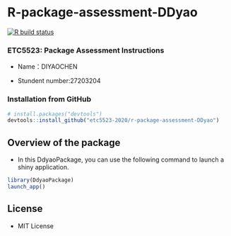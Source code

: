 # R-package-assessment-DDyao

<!-- badges: start -->

[![R build
status](https://github.com/etc5523-2020/r-package-assessment-DDyao/workflows/R-CMD-check/badge.svg)](https://github.com/etc5523-2020/r-package-assessment-DDyao/actions)
<!-- badges: end -->

### ETC5523: Package Assessment Instructions

- Name：DIYAOCHEN

- Stundent number:27203204


### Installation from GitHub
``` r
# install.packages("devtools")
devtools::install_github("etc5523-2020/r-package-assessment-DDyao")
```

## Overview of the package

- In this DdyaoPackage, you can use the following command to launch a shiny application. 

``` r
library(DdyaoPackage)
launch_app()
```

## License
- MIT License
